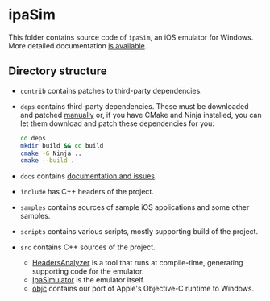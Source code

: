 # ipaSim

This folder contains source code of `ipaSim`, an iOS emulator for Windows. More
detailed documentation [is available](docs/README.md).

## Directory structure

- `contrib` contains patches to third-party dependencies.
- `deps` contains third-party dependencies. These must be downloaded and
  patched [manually](deps/README.md) or, if you have CMake and Ninja installed,
  you can let them download and patch these dependencies for you:

  ```bash
  cd deps
  mkdir build && cd build
  cmake -G Ninja ..
  cmake --build .
  ```

- `docs` contains [documentation and issues](docs/README.md).
- `include` has C++ headers of the project.
- `samples` contains sources of sample iOS applications and some other samples.
- `scripts` contains various scripts, mostly supporting build of the project.
- `src` contains C++ sources of the project.
  - [HeadersAnalyzer](src/HeadersAnalyzer/README.md) is a tool that runs at
    compile-time, generating supporting code for the emulator.
  - [IpaSimulator](src/IpaSimulator/README.md) is the emulator itself.
  - [objc](src/objc/README.md) contains our port of Apple's Objective-C
    runtime to Windows.
